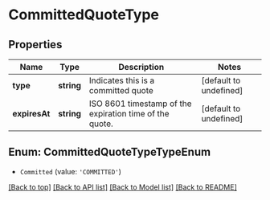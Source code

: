 # CommittedQuoteType

## Properties

|Name | Type | Description | Notes|
|------------ | ------------- | ------------- | -------------|
|**type** | **string** | Indicates this is a committed quote | [default to undefined]|
|**expiresAt** | **string** | ISO 8601 timestamp of the expiration time of the quote. | [default to undefined]|


## Enum: CommittedQuoteTypeTypeEnum


* `Committed` (value: `'COMMITTED'`)





[[Back to top]](#) [[Back to API list]](../../README.md#documentation-for-api-endpoints) [[Back to Model list]](../../README.md#documentation-for-models) [[Back to README]](../../README.md)
